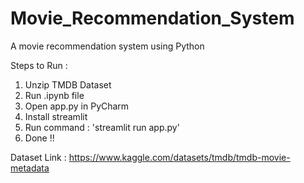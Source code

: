 # Movie_Recommendation_System
A movie recommendation system using Python

Steps to Run :
1. Unzip TMDB Dataset
2. Run .ipynb file
3. Open app.py in PyCharm
4. Install streamlit
5. Run command : 'streamlit run app.py'
6. Done !!

Dataset Link : https://www.kaggle.com/datasets/tmdb/tmdb-movie-metadata


